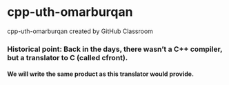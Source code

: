 # cpp-uth-omarburqan
cpp-uth-omarburqan created by GitHub Classroom

### Historical point: Back in the days, there wasn’t a C++ compiler, but a translator to C (called cfront).

#### We will write the same product as this translator would provide.
